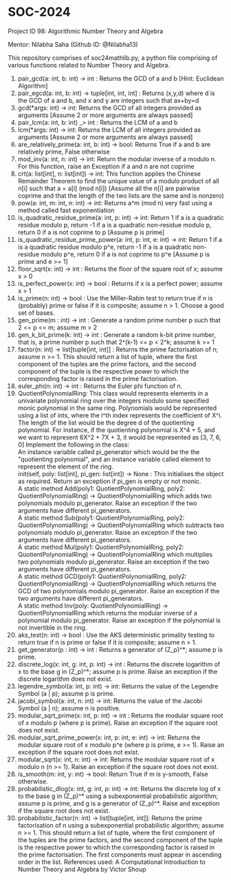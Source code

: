 # SOC-2024
Project ID 98: Algorithmic Number Theory and Algebra

Mentor: Nilabha Saha (Github ID: @Nilabha13)

This repository comprises of soc24mathlib.py, a python file comprising of various functions related to Number Theory and Algebra.
1. pair_gcd(a: int, b: int) -> int : Returns the GCD of a and b [Hint: Euclidean Algorithm]
2. pair_egcd(a: int, b: int) -> tuple[int, int, int] : Returns (x,y,d) where d is the GCD of a and b, and x and y are integers such that ax+by=d
3. gcd(*args: int) -> int: Returns the GCD of all integers provided as arguments [Assume 2 or more arguments are always passed]
4. pair_lcm(a: int, b: int) _> int : Returns the LCM of a and b
5. lcm(*args: int) -> int: Returns the LCM of all integers provided as arguments [Assume 2 or more arguments are always passed]
6. are_relatively_prime(a: int, b: int) -> bool: Returns True if a and b are relatively prime, False otherwise
7. mod_inv(a: int, n: int) -> int: Return the modular inverse of a modulo n. For this function, raise an Exception if a and n are not coprime
8. crt(a: list[int], n: list[int]) -> int: This function applies the Chinese Remainder Theorem to find the unique value of a modulo product of all n[i] such that a = a[i] (mod n[i]) [Assume all the n[i] are pairwise coprime and that the length of the two lists are the same and is nonzero)
9. pow(a: int, m: int, n: int) -> int: Returns a^m (mod n) very fast using a method called fast exponentiation
10. is_quadratic_residue_prime(a: int, p: int) -> int: Return 1 if a is a quadratic residue modulo p, return -1 if a is a quadratic non-residue modulo p, return 0 if a is not coprime to p [Assume p is prime]
11. is_quadratic_residue_prime_power(a: int, p: int, e: int) -> int: Return 1 if a is a quadratic residue modulo p^e, return -1 if a is a quadratic non-residue modulo p^e, return 0 if a is not coprime to p^e [Assume p is prime and e >= 1]
12. floor_sqrt(x: int) -> int : Returns the floor of the square root of x; assume x > 0
13. is_perfect_power(x: int) -> bool : Returns if x is a perfect power; assume x > 1 
14. is_prime(n: int) -> bool : Use the Miller-Rabin test to return true if n is (probably) prime or false if it is composite; assume n > 1. Choose a good set of bases.
15. gen_prime(m : int) -> int : Generate a random prime number p such that 2 <= p <= m; assume m > 2
16. gen_k_bit_prime(k: int) -> int : Generate a random k-bit prime number, that is, a prime number p such that 2^(k-1) <= p < 2^k; assume k >= 1
17. factor(n: int) -> list[tuple[int, int]] : Returns the prime factorisation of n; assume n >= 1. This should return a list of tuple, where the first component of the tuples are the prime factors, and the second component of the tuple is the respective power to which the corresponding factor is raised in the prime factorisation.
18. euler_phi(n: int) -> int : Returns the Euler phi function of n.
19. QuotientPolynomialRing: This class would represents elements in a univariate polynomial ring over the integers modulo some specified monic polynomial in the same ring. Polynomials would be represented using a list of ints, where the i^th index represents the coefficient of X^i. The length of the list would be the degree d of the quotienting polynomial. For instance, if the quotienting polynomial is X^4 + 5, and we want to represent 6X^2 + 7X + 3, it would be represented as [3, 7, 6, 0] Implement the following in the class:  
    An instance variable called pi_generator which would be the the "quotienting polynomial", and an instance variable called element to represent the element of the ring.  
    init(self, poly: list[int], pi_gen: list[int]) -> None : This initialises the object as required. Return an exception if pi_gen is empty or not monic.  
    A static method Add(poly1: QuotientPolynomialRing, poly2: QuotientPolynomialRing) -> QuotientPolynomialRing  which adds two polynomials modulo pi_generator. Raise an exception if the two arguments have different pi_generators.  
    A static method Sub(poly1: QuotientPolynomialRing, poly2: QuotientPolynomialRing) -> QuotientPolynomialRing  which subtracts two polynomials modulo pi_generator. Raise an exception if the two arguments have different pi_generators.  
    A static method Mul(poly1: QuotientPolynomialRing, poly2: QuotientPolynomialRing) -> QuotientPolynomialRing  which multiplies two polynomials modulo pi_generator. Raise an exception if the two arguments have different pi_generators.  
    A static method GCD(poly1: QuotientPolynomialRing, poly2: QuotientPolynomialRing) -> QuotientPolynomialRing which returns the GCD of two polynomials modulo pi_generator. Raise an exception if the two arguments have different pi_generators.  
    A static method Inv(poly: QuotientPolynomialRing) -> QuotientPolynomialRing which returns the modular inverse of a polynomial modulo pi_generator. Raise an exception if the polynomial is not invertible in the ring.
20. aks_test(n: int) -> bool : Use the AKS deterministic primality testing to return true if n is prime or false if it is composite; assume n > 1.  
21. get_generator(p : int) -> int : Returns a generator of (Z_p)^*; assume p is prime.
22. discrete_log(x: int, g: int, p: int) -> int : Returns the discrete logarithm of x to the base g in (Z_p)^*; assume p is prime. Raise an exception if the discrete logarithm does not exist.
23. legendre_symbol(a: int, p: int) -> int: Returns the value of the Legendre Symbol (a | p); assume p is prime.
24. jacobi_symbol(a: int, n: int) -> int: Returns the value of the Jacobi Symbol (a | n); assume n is positive.
25. modular_sqrt_prime(x: int, p: int) -> int : Returns the modular square root of x modulo p (where p is prime). Raise an exception if the square root does not exist.
26. modular_sqrt_prime_power(x: int, p: int, e: int) -> int: Returns the modular square root of x modulo p^e (where p is prime, e >= 1). Raise an exception if the square root does not exist.
27. modular_sqrt(x: int, n: int) -> int: Returns the modular square root of x modulo n (n >= 1). Raise an exception if the square root does not exist.
28. is_smooth(m: int, y: int) -> bool: Return True if m is y-smooth, False otherwise.
29. probabilistic_dlog(x: int, g: int, p: int) -> int: Returns the discrete log of x to the base g in (Z_p)^* using a subexponential probabilistic algorithm; assume p is prime, and g is a generator of (Z_p)^*. Raise and exception if the square root does not exist.
30. probabilistic_factor(n: int) -> list[tuple[int, int]]: Returns the prime factorisation of n using a subexponential probabilistic algorithm; assume n >= 1. This should return a list of tuple, where the first component of the tuples are the prime factors, and the second component of the tuple is the respective power to which the corresponding factor is raised in the prime factorisation. The first components must appear in ascending order in the list.
References used:
A Computational Introduction to Number Theory and Algebra by Victor Shoup
